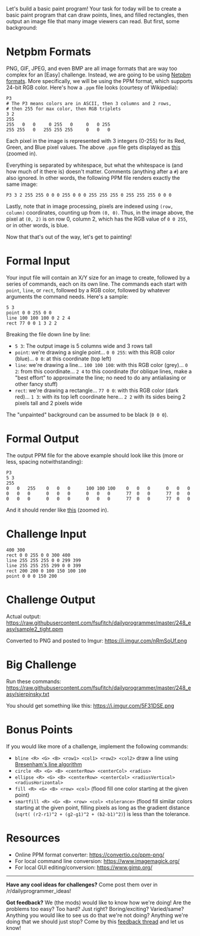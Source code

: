 Let's build a basic paint program! Your task for today will be to create a basic paint program that can draw points, lines, and filled rectangles, then output an image file that many image viewers can read. But first, some background:

#  Netpbm Formats

PNG, GIF, JPEG, and even BMP are all image formats that are way too complex for an [Easy] challenge. Instead, we are going to be using [Netpbm formats](https://en.wikipedia.org/wiki/Netpbm_format). More specifically, we will be using the PPM format, which supports 24-bit RGB color. Here's how a `.ppm` file looks (courtesy of Wikipedia):

    P3
    # The P3 means colors are in ASCII, then 3 columns and 2 rows,
    # then 255 for max color, then RGB triplets
    3 2
    255
    255   0   0     0 255   0     0   0 255
    255 255   0   255 255 255     0   0   0

Each pixel in the image is represented with 3 integers (0-255) for its Red, Green, and Blue pixel values. The above `.ppm` file gets displayed as [this](https://upload.wikimedia.org/wikipedia/commons/5/57/Tiny6pixel.png) (zoomed in). 

Everything is separated by whitespace, but what the whitespace is (and how much of it there is) doesn't matter. Comments (anything after a `#`) are also ignored. In other words, the following PPM file renders exactly the same image:

    P3 3 2 255 255 0 0 0 255 0 0 0 255 255 255 0 255 255 255 0 0 0

Lastly, note that in image processing, pixels are indexed using `(row, column)` coordinates, counting up from `(0, 0)`. Thus, in the image above, the pixel at `(0, 2)` is on row 0, column 2, which has the RGB value of `0 0 255`, or in other words, is blue.

Now that that's out of the way, let's get to painting!

# Formal Input

Your input file will contain an X/Y size for an image to create, followed by a series of commands, each on its own line. The commands each start with `point`, `line`, or `rect`, followed by a RGB color, followed by whatever arguments the command needs. Here's a sample:

    5 3
    point 0 0 255 0 0
    line 100 100 100 0 2 2 4
    rect 77 0 0 1 3 2 2

Breaking the file down line by line:

* `5 3`: The output image is 5 columns wide and 3 rows tall
* `point`: we're drawing a single point... `0 0 255`: with this RGB color (blue)... `0 0`: at this coordinate (top left)
* `line`: we're drawing a line... `100 100 100`: with this RGB color (grey)... `0 2`: from this coordinate... `2 4` to this coordinate (for oblique lines, make a "best effort" to approximate the line; no need to do any antialiasing or other fancy stuff)
* `rect`: we're drawing a rectangle... `77 0 0`: with this RGB color (dark red)... `1 3`: with its top left coordinate here... `2 2` with its sides being 2 pixels tall and 2 pixels wide

The "unpainted" background can be assumed to be black (`0 0 0`).

# Formal Output

The output PPM file for the above example should look like this (more or less, spacing notwithstanding):

    P3
    5 3
    255
    0   0   255    0   0   0      100 100 100    0   0   0      0   0   0  
    0   0   0      0   0   0      0   0   0      77  0   0      77  0   0  
    0   0   0      0   0   0      0   0   0      77  0   0      77  0   0  
        
And it should render like [this](https://i.imgur.com/EaGSFdZ.png) (zoomed in).

# Challenge Input

    400 300
    rect 0 0 255 0 0 300 400
    line 255 255 255 0 0 299 399
    line 255 255 255 299 0 0 399
    rect 200 200 0 100 150 100 100
    point 0 0 0 150 200

# Challenge Output

Actual output: https://raw.githubusercontent.com/fsufitch/dailyprogrammer/master/248_easy/sample2_tight.ppm

Converted to PNG and posted to Imgur: https://i.imgur.com/nRmSoUf.png

# Big Challenge

Run these commands: https://raw.githubusercontent.com/fsufitch/dailyprogrammer/master/248_easy/sierpinsky.txt

You should get something like this: https://i.imgur.com/5F31DSE.png

# Bonus Points

If you would like more of a challenge, implement the following commands:

* `bline <R> <G> <B> <row1> <col1> <row2> <col2>` draw a line using [Bresenham's line algorithm](https://en.wikipedia.org/wiki/Bresenham%27s_line_algorithm)
* `circle <R> <G> <B> <centerRow> <centerCol> <radius>`
* `ellipse <R> <G> <B> <centerRow> <centerCol> <radiusVertical> <radiusHorizontal>`
* `fill <R> <G> <B> <row> <col>` (flood fill one color starting at the given point)
* `smartfill <R> <G> <B> <row> <col> <tolerance>` (flood fill similar colors starting at the given point, filling pixels as long as the gradient distance (`sqrt( (r2-r1)^2 + (g2-g1)^2 + (b2-b1)^2)`) is less than the tolerance.

# Resources

* Online PPM format converter: https://convertio.co/ppm-png/
* For local command line conversion: https://www.imagemagick.org/
* For local GUI editing/conversion: https://www.gimp.org/

-------

**Have any cool ideas for challenges?** Come post them over in /r/dailyprogrammer_ideas!

**Got feedback?** We (the mods) would like to know how we're doing! Are the problems too easy? Too hard? Just right? Boring/exciting? Varied/same? Anything you would like to see us do that we're not doing? Anything we're doing that we should just stop? Come by this [feedback thread](https://redd.it/3zgexx) and let us know!